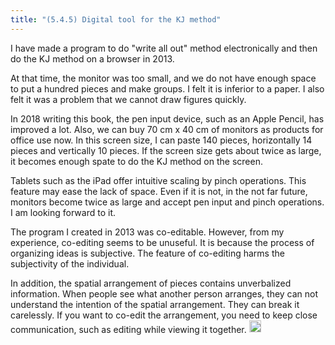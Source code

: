 ```yaml
---
title: "(5.4.5) Digital tool for the KJ method"
---
```


I have made a program to do "write all out" method electronically and then do the KJ method on a browser in 2013.

At that time, the monitor was too small, and we do not have enough space to put a hundred pieces and make groups. I felt it is inferior to a paper. I also felt it was a problem that we cannot draw figures quickly.

In 2018 writing this book, the pen input device, such as an Apple Pencil, has improved a lot. Also, we can buy 70 cm x 40 cm of monitors as products for office use now. In this screen size, I can paste 140 pieces, horizontally 14 pieces and vertically 10 pieces. If the screen size gets about twice as large, it becomes enough spate to do the KJ method on the screen.

Tablets such as the iPad offer intuitive scaling by pinch operations. This feature may ease the lack of space. Even if it is not, in the not far future, monitors become twice as large and accept pen input and pinch operations. I am looking forward to it.

The program I created in 2013 was co-editable. However, from my experience, co-editing seems to be unuseful. It is because the process of organizing ideas is subjective. The feature of co-editing harms the subjectivity of the individual.

In addition, the spatial arrangement of pieces contains unverbalized information. When people see what another person arranges, they can not understand the intention of the spatial arrangement. They can break it carelessly. If you want to co-edit the arrangement, you need to keep close communication, such as editing while viewing it together.
<img src='https://scrapbox.io/api/pages/nishio-en/en/icon' alt='en.icon' height="19.5"/>